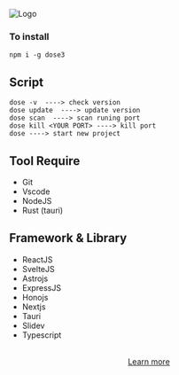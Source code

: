 ![Logo](https://github.com/donnie3237/DosE3/blob/main/banner.png)

### To install

```
npm i -g dose3
```

## Script
```
dose -v  ----> check version
dose update  ----> update version
dose scan  ----> scan runing port
dose kill <YOUR PORT> ----> kill port
dose ----> start new project
```

## Tool Require
* Git<br/>
* Vscode<br/>
* NodeJS<br/>
* Rust (tauri)
  
## Framework & Library
* ReactJS 
* SvelteJS
* Astrojs
* ExpressJS
* Honojs
* Nextjs
* Tauri
* Slidev
* Typescript
<br/>

<div align="center"><a href="https://dose3.dossware.com/">Learn more</a></div>
